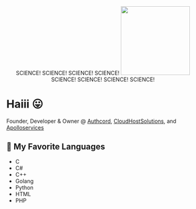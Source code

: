 <div id="header" align="center">
  SCIENCE!
  SCIENCE!
  SCIENCE!
  SCIENCE! <img src="https://cdn.discordapp.com/attachments/1066513793854750862/1066860872959524925/image3.png" width="180"/>
  SCIENCE!
  SCIENCE!
  SCIENCE!
  SCIENCE!
</div>


# Haiii 😛

Founder, Developer & Owner @ <a href="https://authcord.xyz">Authcord</a>, <a href="https://cloudhostsolutions.co">CloudHostSolutions</a>, and <a href="https://apolloservices.xyz">Apolloservices</a>

## 🐸 My Favorite Languages
- C
- C#
- C++
- Golang
- Python
- HTML 
- PHP

